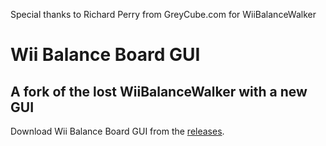 Special thanks to Richard Perry from GreyCube.com for WiiBalanceWalker

# Wii Balance Board GUI
## A fork of the lost WiiBalanceWalker with a new GUI

Download Wii Balance Board GUI from the [releases](https://github.com/TheOneTrueCode/Wii-Balance-Board-GUI/releases "WBWGUI download").

